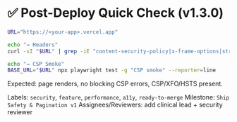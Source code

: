 # ✅ Post-Deploy Quick Check (v1.3.0)

```bash
URL="https://<your-app>.vercel.app"

echo "→ Headers"
curl -sI "$URL" | grep -iE "content-security-policy|x-frame-options|strict-transport-security|cross-origin-opener-policy|cross-origin-resource-policy|referrer-policy|permissions-policy" || true

echo "→ CSP Smoke"
BASE_URL="$URL" npx playwright test -g "CSP smoke" --reporter=line
```

Expected: page renders, no blocking CSP errors, CSP/XFO/HSTS present.

Labels: `security`, `feature`, `performance`, `a11y`, `ready-to-merge`
Milestone: `Ship Safety & Pagination v1`
Assignees/Reviewers: add clinical lead + security reviewer
